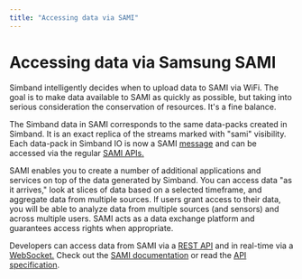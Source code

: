 ```yaml
---
title: "Accessing data via SAMI"
---
```


# Accessing data via Samsung SAMI

Simband intelligently decides when to upload data to SAMI via WiFi. The goal is to make data available to SAMI as quickly as possible, but taking into serious consideration the conservation of resources. It's a fine balance.

The Simband data in SAMI corresponds to the same data-packs created in Simband. It is an exact replica of the streams marked with "sami" visibility. Each data-pack in Simband IO is now a SAMI [message](http://developer.samsungsami.io/sami/sami-documentation/sami-basics.html#messages) and can be accessed via the regular [SAMI APIs.](http://developer.samsungsami.io/sami/api-spec.html#messages) 

SAMI enables you to create a number of additional applications and services on top of the data generated by Simband. You can access data "as it arrives," look at slices of data based on a selected timeframe, and aggregate data from multiple sources. If users grant access to their data, you will be able to analyze data from multiple sources (and sensors) and across multiple users. SAMI acts as a data exchange platform and guarantees access rights when appropriate.

Developers can access data from SAMI via a [REST API](http://developer.samsungsami.io/sami/sami-documentation/sending-and-receiving-data.html#rest-api) and in real-time via a [WebSocket.](http://developer.samsungsami.io/sami/sami-documentation/sending-and-receiving-data.html#live-streaming-data-with-websocket-api) Check out the [SAMI documentation][1] or read the [API specification][2].

[1]: http://developer.samsungsami.io/sami/sami-documentation/ "SAMI Documentation"
[2]: http://developer.samsungsami.io/sami/api-spec.html "SAMI API"